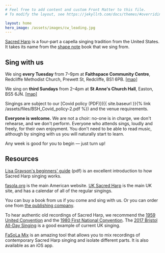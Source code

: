 ```yaml
---
# Feel free to add content and custom Front Matter to this file.
# To modify the layout, see https://jekyllrb.com/docs/themes/#overriding-theme-defaults

layout: home
hero_image: /assets/images/cw_leading.jpg
---
```


[Sacred Harp](http://en.wikipedia.org/wiki/Sacred_Harp) is a four-part a capella singing tradition from the United States. It takes its name from the
[shape note](http://en.wikipedia.org/wiki/Shape_note) book that we sing from.

## Sing with us

We sing **every Tuesday** from 7&ndash;9pm at **Faithspace Community Centre**, Redcliffe Methodist Church, Prewett St, Redcliffe, BS1 6PB. [[map]](https://goo.gl/maps/GSjy4yTq3eUKpg3A8)

We sing on **third Sundays** from 2&ndash;4pm at **St Anne's Church Hall**, Easton, BS5 6JN. [[map]](https://goo.gl/maps/cRSMgirtCPU9Ywk66)

Singings are subject to our [Covid policy (PDF)]({{ site.baseurl }}{% link /assets/files/BSH_Covid_policy-2.pdf %}) and the venue requirements.

**Everyone is welcome.** We are not a choir: no-one is in charge, we don't rehearse, and we don't perform. Everyone who attends sings, loudly and freely, for their own enjoyment. You don't need to be able to read music, although by singing with us you will naturally start to learn.

Any week is good for you to begin &mdash; just turn up!

## Resources

[Lisa Grayson's beginners' guide](http://fasola.org/resources/Grayson_Beginners_Guide_2012.pdf) (pdf) is an excellent introduction to how Sacred Harp singing works.

[fasola.org](http://fasola.org/) is the main American website. [UK Sacred Harp](https://sacredharp.uk/) is the main UK site, and has a calendar of all
of the regular singings.

You can buy a book from us if you come and sing with us. Or you can order one from [the publishing company](http://originalsacredharp.com/ordering-the-sacred-harp/).

To hear authentic old recordings of Sacred Harp, we recommend the
[1959 United Convention](https://archive.culturalequity.org/field-work/southern-us-1959-and-1960/fyffe-959) and the [1980 First National Convention](http://originalsacredharp.com/museum/national-convention/). The [2017 Bristol All-Day Singing](https://bristolsacredharp.bandcamp.com/album/fourth-bristol-all-day-singing)
is a good example of current UK singing.

[FaSoLa Mix](https://fasolamix.com/app/) is an amazing tool that allows you to mix recordings of contemporary Sacred Harp singing and isolate different parts. It is also available as an iOS app.
